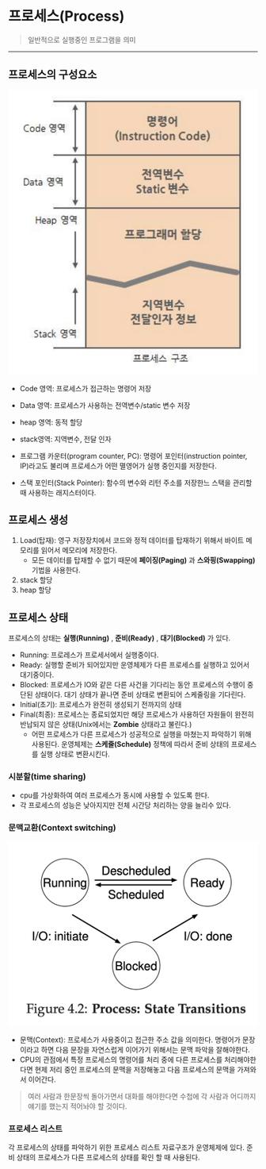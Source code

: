 # 프로세스(Process)
> 일반적으로 실행중인 프로그램을 의미
---
## 프로세스의 구성요소
![process-ima](./asset/프로세스%20구조.png)
- Code 영역: 프로세스가 접근하는 명령어 저장
- Data 영역: 프로세스가 사용하는 전역변수/static 변수 저장
- heap 영역: 동적 할당
- stack영역: 지역변수, 전달 인자


- 프로그램 카운터(program counter, PC): 명령어 포인터(instruction pointer, IP)라고도 불리며 프로세스가 어떤 멸영어가 실행 중인지를 저장한다.
- 스택 포인터(Stack Pointer): 함수의 변수와 리턴 주소를 저장한느 스택을 관리할 때 사용하는 래지스터이다.

## 프로세스 생성
1. Load(탑재): 영구 저장장치에서 코드와 정적 데이터를 탑재하기 위해서 바이트 메모리를 읽어서 메모리에 저장한다.
    - 모든 데이터를 탑재할 수 없기 때문에 **페이징(Paging)** 과 **스와핑(Swapping)** 기법을 사용한다.
2. stack 할당
3. heap 할당 
## 프로세스 상태
프로세스의 상태는 **실행(Running)** , **준비(Ready)** , **대기(Blocked)** 가 있다.
- Running: 프로레스가 프로세서에서 실행중이다.
- Ready: 실행할 준비가 되어있지만 운영체제가 다른 프로세스를 실행하고 있어서 대기중이다.
- Blocked: 프로세스가 IO와 같은 다른 사건을 기다리는 동안 프로세스의 수행이 중단된 상태이다. 대기 상태가 끝나면 준비 상태로 변환되어 스케줄링을 기다린다.
- Initial(초기): 프로세스가 완전히 생성되기 전까지의 상태
- Final(최종): 프로세스는 종료되었지만 해당 프로세스가 사용하던 자원들이 완전히 반납되지 않은 상태(Unix에서는 **Zombie** 상태라고 불린다.)
  - 어떤 프로세스가 다른 프로세스가 성공적으로 실행을 마쳤는지 파악하기 위해 사용된다.
운영체제는 **스케줄(Schedule)** 정책에 따라서 준비 상태의 프로세스를 실행 상태로 변환시킨다. 
### 시분할(time sharing)
- cpu를 가상화하여 여러 프로세스가 동시에 사용할 수 있도록 한다.
- 각 프로세스의 성능은 낮아지지만 전체 시간당 처리하는 양을 늘리수 있다.
### 문맥교환(Context switching)
![contextSwitching](./asset/figure4-2.png)
- 문맥(Context): 프로세스가 사용중이고 접근한 주소 값을 의미한다. 명령어가 문장이라고 하면 다음 문장을 자연스럽게 이어가기 위해서는 문맥 파악을 잘해야한다.
- CPU의 관점에서 특정 프로세스의 명령어를 처리 중에 다른 프로세스를 처리해야한다면 현제 저리 중인 프로세스의 문맥을 저장해놓고 다음 프로세스의 문맥을 가져와서 이어간다.
> 여러 사람과 한문장씩 돌아가면서 대화를 해야한다면 수첩에 각 사람과 어디까지 얘기를 했는지 적어놔야 할 것이다.
### 프로세스 리스트
각 프로세스의 상태를 파악하기 위한 프로세스 리스트 자료구조가 운영체제에 있다. 준비 상태의 프로세스가 다른 프로세스의 상태를 확인 할 때 사용된다.
